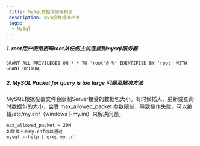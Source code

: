```yaml
---
 title: MySql数据库使用相关
 description: mysql数据库相关
 tags:
  - MySql
---
```


##### 1. root用户使用密码root从任何主机连接到mysql服务器

```mysql
GRANT ALL PRIVILEGES ON *.* TO 'root'@'%' IDENTIFIED BY 'root' WITH GRANT OPTION; 
```

##### 2. MySQL Packet for query is too large 问题及解决方法

​	MySQL根据配置文件会限制Server接受的数据包大小。有时候插入、更新或查询时数据包的大小，会受 max_allowed_packet 参数限制，导致操作失败。可以编辑/etc/my.cnf（windows下my.ini）来解决问题。

```
max_allowed_packet = 20M
如果找不到my.cnf可以通过
mysql --help | grep my.cnf
```

